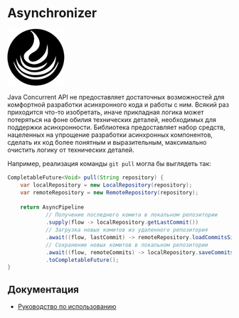# Asynchronizer

![Asynchronizer](logo-128.png)

Java Concurrent API не предоставляет достаточных возможностей для комфортной разработки
асинхронного кода и работы с ним. Всякий раз приходится что-то изобретать, иначе прикладная
логика может потеряться на фоне обилия технических деталей, необходимых для поддержки асинхронности.
Библиотека предоставляет набор средств, нацеленных на упрощение разработки асинхронных компонентов,
сделать их код более понятным и выразительным, максимально очистить логику от технических деталей.

Например, реализация команды `git pull` могла бы выглядеть так:

```java
CompletableFuture<Void> pull(String repository) {
    var localRepository = new LocalRepository(repository);
    var remoteRepository = new RemoteRepository(repository);

    return AsyncPipeline
            // Получение последнего комита в локальном репозитории
            .supply(flow -> localRepository.getLastCommit())
            // Загрузка новых комитов из удаленного репозитория
            .await((flow, lastCommit) -> remoteRepository.loadCommitsSince(lastCommit))
            // Сохранение новых комитов в локальном репозитории
            .await((flow, remoteCommits) -> localRepository.saveCommits(remoteCommits))
            .toCompletableFuture();
}
```

## Документация

* [Руководство по использованию](docs/README.ru.md)
